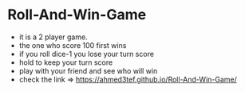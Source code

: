 # Roll-And-Win-Game

- it is a 2 player game. 
- the one who score 100 first wins 
- if you roll dice-1 you lose your turn score 
- hold to keep your turn score 
- play with your friend and see who will win 
- check the link => https://ahmed3tef.github.io/Roll-And-Win-Game/

